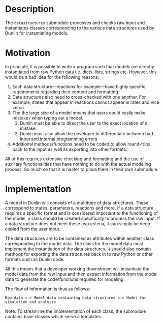 # Description
The `datastructures` submodule processes and checks raw input and instantiates classes corresponding to the various data structures used by Dunlin for instantiating models.


# Motivation
In principle, it is possible to write a program such that models are directly instantiated from raw Python data i.e. dicts, lists, strings etc. However, this would be a bad idea for the following reasons:

1. Each data structure—reactions for example—have highly specific requirements regarding their content and formatting.
2. Data structures also need to cross-checked with one another. For example, states that appear in reactions cannot appear in rates and vice versa. 
3. The the large size of a model means that users could easily make mistakes when typing out a model.
   1. Dunlin must be able to direct the user to the exact location of a mistake.
   2. Dunlin must also allow the developer to differentiate between bad input and internal programming errors.
4. Additional methods/functions need to be coded to allow round-trips back to the input as well as exporting into other formats.

All of this requires extensive checking and formatting and the use of auxiliary functionalities that have nothing to do with the actual modeling process. So much so that it is neater to place them in their own submodule. 

# Implementation
A model in Dunlin will consists of a multitude of data structures. These correspond to states, parameters, reactions and more. If a data structure requires a specific format and is considered important to the functioning of the model, a class should be created specifically to process the raw input. If a data structure does not meet these two criteria, it can simply be deep-copied from the user input.

The data structures are to be contained as attributes within another class corresponding to the model data. The class for the model data must implement the instantiation of the data structures. It should also contain methods for exporting the data structures back in to raw Python or other formats such as Dunlin code. 

All this means that a developer working downstream will instantiate the model data from the raw input and then extract information from the model data to generate the code/functions required for modeling.

The flow of information is thus as follows:

`Raw data <-> Model data containing data structures <-> Model for simulation and analysis`

Note: To streamline the implementation of each class, the submodule contains base classes which serve a templates.


